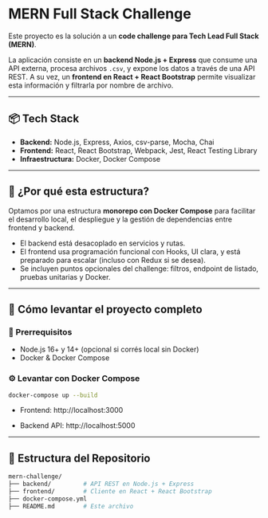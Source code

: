 # MERN Full Stack Challenge

Este proyecto es la solución a un **code challenge para Tech Lead Full Stack (MERN)**.

La aplicación consiste en un **backend Node.js + Express** que consume una API externa, procesa archivos `.csv`, y expone los datos a través de una API REST. A su vez, un **frontend en React + React Bootstrap** permite visualizar esta información y filtrarla por nombre de archivo.

---

## 📦 Tech Stack

- **Backend:** Node.js, Express, Axios, csv-parse, Mocha, Chai
- **Frontend:** React, React Bootstrap, Webpack, Jest, React Testing Library
- **Infraestructura:** Docker, Docker Compose

---

## 🧠 ¿Por qué esta estructura?

Optamos por una estructura **monorepo con Docker Compose** para facilitar el desarrollo local, el despliegue y la gestión de dependencias entre frontend y backend.

- El backend está desacoplado en servicios y rutas.
- El frontend usa programación funcional con Hooks, UI clara, y está preparado para escalar (incluso con Redux si se desea).
- Se incluyen puntos opcionales del challenge: filtros, endpoint de listado, pruebas unitarias y Docker.

---

## 🚀 Cómo levantar el proyecto completo

### 🧱 Prerrequisitos

- Node.js 16+ y 14+ (opcional si corrés local sin Docker)
- Docker & Docker Compose

### ⚙️ Levantar con Docker Compose

```bash
docker-compose up --build
```

- Frontend: http://localhost:3000

- Backend API: http://localhost:5000


---
## 📁 Estructura del Repositorio

```bash
mern-challenge/
├── backend/         # API REST en Node.js + Express
├── frontend/        # Cliente en React + React Bootstrap
├── docker-compose.yml
├── README.md        # Este archivo
